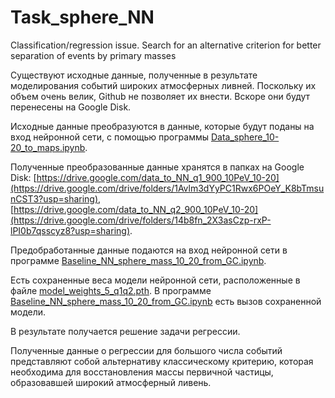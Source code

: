 # Task_sphere_NN
Classification/regression issue. Search for an alternative criterion for better separation of events by primary masses

Существуют исходные данные, полученные в результате моделирования событий широких атмосферных ливней. Поскольку их объем очень велик, Github не позволяет их внести. Вскоре они будут перенесены на Google Disk.

Исходные данные преобразуются в данные, которые будут поданы на вход нейронной сети, с помощью программы [Data_sphere_10-20_to_maps.ipynb](https://github.com/Vetselet/Task_sphere_NN/blob/main/Data_sphere_10-20_to_maps.ipynb).

Полученные преобразованные данные хранятся в папках на Google Disk: [https://drive.google.com/data_to_NN_q1_900_10PeV_10-20](https://drive.google.com/drive/folders/1Avlm3dYyPC1Rwx6POeY_K8bTmsunCST3?usp=sharing), 
[https://drive.google.com/data_to_NN_q2_900_10PeV_10-20](https://drive.google.com/drive/folders/14b8fn_2X3asCzp-rxP-lPI0b7qsscyz8?usp=sharing).

Предобработанные данные подаются на вход нейронной сети в программе [Baseline_NN_sphere_mass_10_20_from_GC.ipynb](https://github.com/Vetselet/Task_sphere_NN/blob/main/Baseline_NN_sphere_mass_10_20_from_GC.ipynb).

Есть сохраненные веса модели нейронной сети, расположенные в файле [model_weights_5_q1q2.pth](https://github.com/Vetselet/Task_sphere_NN/blob/main/model_weights_5_q1q2.pth).
В программе [Baseline_NN_sphere_mass_10_20_from_GC.ipynb](https://github.com/Vetselet/Task_sphere_NN/blob/main/Baseline_NN_sphere_mass_10_20_from_GC.ipynb) есть вызов сохраненной модели.

В результате получается решение задачи регрессии.

Полученные данные о регрессии для большого числа событий представляют собой альтернативу классическому критерию, которая необходима для восстановления массы первичной частицы, образовавшей широкий атмосферный ливень.

